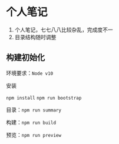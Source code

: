 # 个人笔记

1. 个人笔记，七七八八比较杂乱，完成度不一
2. 目录结构随时调整

## 构建初始化

环境要求：`Node v10`

安装

`npm install`
`npm run bootstrap`

目录：`npm run summary`

构建：`npm run build`

预览：`npm run preview`
